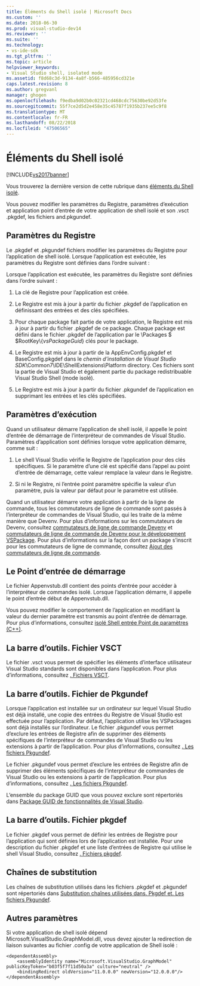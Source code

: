 ```yaml
---
title: Éléments du Shell isolé | Microsoft Docs
ms.custom: ''
ms.date: 2018-06-30
ms.prod: visual-studio-dev14
ms.reviewer: ''
ms.suite: ''
ms.technology:
- vs-ide-sdk
ms.tgt_pltfrm: ''
ms.topic: article
helpviewer_keywords:
- Visual Studio shell, isolated mode
ms.assetid: f8d68c3d-9134-4a8f-b566-485956cd321e
caps.latest.revision: 8
ms.author: gregvanl
manager: ghogen
ms.openlocfilehash: f9edba9d02b0c02321cd468cdc75630be92d53fe
ms.sourcegitcommit: 55f7ce2d5d2e458e35c45787f1935b237ee5c9f8
ms.translationtype: MT
ms.contentlocale: fr-FR
ms.lasthandoff: 08/22/2018
ms.locfileid: "47506565"
---
```

# <a name="elements-of-the-isolated-shell"></a>Éléments du Shell isolé
[!INCLUDE[vs2017banner](../includes/vs2017banner.md)]

Vous trouverez la dernière version de cette rubrique dans [éléments du Shell isolé](https://docs.microsoft.com/visualstudio/extensibility/elements-of-the-isolated-shell).  
  
Vous pouvez modifier les paramètres du Registre, paramètres d’exécution et application point d’entrée de votre application de shell isolé et son .vsct .pkgdef, les fichiers and.pkgundef.  
  
## <a name="registry-settings"></a>Paramètres du Registre  
 Le .pkgdef et .pkgundef fichiers modifier les paramètres du Registre pour l’application de shell isolé. Lorsque l’application est exécutée, les paramètres du Registre sont définies dans l’ordre suivant :  
  
 Lorsque l’application est exécutée, les paramètres du Registre sont définies dans l’ordre suivant :  
  
1.  La clé de Registre pour l’application est créée.  
  
2.  Le Registre est mis à jour à partir du fichier .pkgdef de l’application en définissant des entrées et des clés spécifiées.  
  
3.  Pour chaque package fait partie de votre application, le Registre est mis à jour à partir du fichier .pkgdef de ce package. Chaque package est défini dans le fichier .pkgdef de l’application par le \Packages $ $RootKey\\{*vsPackageGuid*} clés pour le package.  
  
4.  Le Registre est mis à jour à partir de la AppEnvConfig.pkgdef et BaseConfig.pkgdef dans le *chemin d’installation de Visual Studio SDK*\Common7\IDE\ShellExtensions\Platform directory. Ces fichiers sont la partie de Visual Studio et également partie du package redistribuable Visual Studio Shell (mode isolé).  
  
5.  Le Registre est mis à jour à partir du fichier .pkgundef de l’application en supprimant les entrées et les clés spécifiées.  
  
## <a name="run-time-settings"></a>Paramètres d’exécution  
 Quand un utilisateur démarre l’application de shell isolé, il appelle le point d’entrée de démarrage de l’interpréteur de commandes de Visual Studio. Paramètres d’application sont définies lorsque votre application démarre, comme suit :  
  
1.  Le shell Visual Studio vérifie le Registre de l’application pour des clés spécifiques. Si le paramètre d’une clé est spécifié dans l’appel au point d’entrée de démarrage, cette valeur remplace la valeur dans le Registre.  
  
2.  Si ni le Registre, ni l’entrée point paramètre spécifie la valeur d’un paramètre, puis la valeur par défaut pour le paramètre est utilisée.  
  
 Quand un utilisateur démarre votre application à partir de la ligne de commande, tous les commutateurs de ligne de commande sont passés à l’interpréteur de commandes de Visual Studio, qui les traite de la même manière que Devenv. Pour plus d’informations sur les commutateurs de Devenv, consultez [commutateurs de ligne de commande Devenv](../ide/reference/devenv-command-line-switches.md) et [commutateurs de ligne de commande de Devenv pour le développement VSPackage](../extensibility/devenv-command-line-switches-for-vspackage-development.md). Pour plus d’informations sur la façon dont un package s’inscrit pour les commutateurs de ligne de commande, consultez [Ajout des commutateurs de ligne de commande](../extensibility/adding-command-line-switches.md).  
  
## <a name="the-start-entry-point"></a>Le Point d’entrée de démarrage  
 Le fichier Appenvstub.dll contient des points d’entrée pour accéder à l’interpréteur de commandes isolé. Lorsque l’application démarre, il appelle le point d’entrée début de Appenvstub.dll.  
  
 Vous pouvez modifier le comportement de l’application en modifiant la valeur du dernier paramètre est transmis au point d’entrée de démarrage. Pour plus d’informations, consultez [isolé Shell entrée Point de paramètres (C++)](../extensibility/isolated-shell-entry-point-parameters-cpp.md).  
  
## <a name="the-vsct-file"></a>La barre d’outils. Fichier VSCT  
 Le fichier .vsct vous permet de spécifier les éléments d’interface utilisateur Visual Studio standards sont disponibles dans l’application. Pour plus d’informations, consultez [. Fichiers VSCT](../extensibility/modifying-the-isolated-shell-by-using-the-dot-vsct-file.md).  
  
## <a name="the-pkgundef-file"></a>La barre d’outils. Fichier de Pkgundef  
 Lorsque l’application est installée sur un ordinateur sur lequel Visual Studio est déjà installé, une copie des entrées du Registre de Visual Studio est effectuée pour l’application. Par défaut, l’application utilise les VSPackages sont déjà installés sur l’ordinateur. Le fichier .pkgundef vous permet d’exclure les entrées de Registre afin de supprimer des éléments spécifiques de l’interpréteur de commandes de Visual Studio ou les extensions à partir de l’application. Pour plus d’informations, consultez [. Les fichiers Pkgundef](../extensibility/modifying-the-isolated-shell-by-using-the-dot-pkgundef-file.md).  
  
 Le fichier .pkgundef vous permet d’exclure les entrées de Registre afin de supprimer des éléments spécifiques de l’interpréteur de commandes de Visual Studio ou les extensions à partir de l’application. Pour plus d’informations, consultez [. Les fichiers Pkgundef](../extensibility/modifying-the-isolated-shell-by-using-the-dot-pkgundef-file.md).  
  
 L’ensemble du package GUID que vous pouvez exclure sont répertoriés dans [Package GUID de fonctionnalités de Visual Studio](../extensibility/package-guids-of-visual-studio-features.md).  
  
## <a name="the-pkgdef-file"></a>La barre d’outils. Fichier pkgdef  
 Le fichier .pkgdef vous permet de définir les entrées de Registre pour l’application qui sont définies lors de l’application est installée. Pour une description du fichier .pkgdef et une liste d’entrées de Registre qui utilise le shell Visual Studio, consultez [. Fichiers pkgdef](../extensibility/modifying-the-isolated-shell-by-using-the-dot-pkgdef-file.md).  
  
## <a name="substitution-strings"></a>Chaînes de substitution  
 Les chaînes de substitution utilisés dans les fichiers .pkgdef et .pkgundef sont répertoriés dans [Substitution chaînes utilisées dans. Pkgdef et. Les fichiers Pkgundef](../extensibility/substitution-strings-used-in-dot-pkgdef-and-dot-pkgundef-files.md).  
  
## <a name="other-settings"></a>Autres paramètres  
 Si votre application de shell isolé dépend Microsoft.VisualStudio.GraphModel.dll, vous devez ajouter la redirection de liaison suivantes au fichier .config de votre application de Shell isolé :  
  
```  
<dependentAssembly>  
    <assemblyIdentity name="Microsoft.VisualStudio.GraphModel" publicKeyToken="b03f5f7f11d50a3a" culture="neutral" />  
    <bindingRedirect oldVersion="11.0.0.0" newVersion="12.0.0.0"/>  
</dependentAssembly>  
  
```

